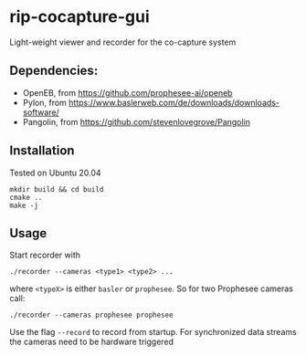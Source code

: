 # rip-cocapture-gui
Light-weight viewer and recorder for the co-capture system

## Dependencies:

- OpenEB, from https://github.com/prophesee-ai/openeb
- Pylon, from https://www.baslerweb.com/de/downloads/downloads-software/
- Pangolin, from https://github.com/stevenlovegrove/Pangolin

## Installation

Tested on Ubuntu 20.04

    mkdir build && cd build
    cmake ..
    make -j

## Usage

Start recorder with

    ./recorder --cameras <type1> <type2> ...

where `<typeX>` is either `basler` or `prophesee`. So for two Prophesee cameras call:

    ./recorder --cameras prophesee prophesee

Use the flag `--record` to record from startup. For synchronized data streams
the cameras need to be hardware triggered 